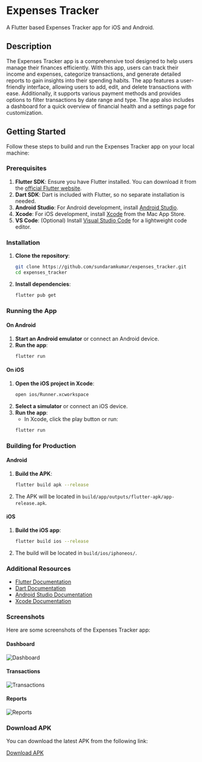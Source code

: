 # Expenses Tracker

A Flutter based Expenses Tracker app for iOS and Android.

## Description

The Expenses Tracker app is a comprehensive tool designed to help users manage their finances efficiently. With this app, users can track their income and expenses, categorize transactions, and generate detailed reports to gain insights into their spending habits. The app features a user-friendly interface, allowing users to add, edit, and delete transactions with ease. Additionally, it supports various payment methods and provides options to filter transactions by date range and type. The app also includes a dashboard for a quick overview of financial health and a settings page for customization.

## Getting Started

Follow these steps to build and run the Expenses Tracker app on your local machine:

### Prerequisites

1. **Flutter SDK**: Ensure you have Flutter installed. You can download it from the [official Flutter website](https://flutter.dev/docs/get-started/install).
2. **Dart SDK**: Dart is included with Flutter, so no separate installation is needed.
3. **Android Studio**: For Android development, install [Android Studio](https://developer.android.com/studio).
4. **Xcode**: For iOS development, install [Xcode](https://developer.apple.com/xcode/) from the Mac App Store.
5. **VS Code**: (Optional) Install [Visual Studio Code](https://code.visualstudio.com/) for a lightweight code editor.

### Installation

1. **Clone the repository**:

   ```sh
   git clone https://github.com/sundaramkumar/expenses_tracker.git
   cd expenses_tracker
   ```

2. **Install dependencies**:
   ```sh
   flutter pub get
   ```

### Running the App

#### On Android

1. **Start an Android emulator** or connect an Android device.
2. **Run the app**:
   ```sh
   flutter run
   ```

#### On iOS

1. **Open the iOS project in Xcode**:
   ```sh
   open ios/Runner.xcworkspace
   ```
2. **Select a simulator** or connect an iOS device.
3. **Run the app**:
   - In Xcode, click the play button or run:
   ```sh
   flutter run
   ```

### Building for Production

#### Android

1. **Build the APK**:

   ```sh
   flutter build apk --release
   ```

2. The APK will be located in `build/app/outputs/flutter-apk/app-release.apk`.

#### iOS

1. **Build the iOS app**:

   ```sh
   flutter build ios --release
   ```

2. The build will be located in `build/ios/iphoneos/`.

### Additional Resources

- [Flutter Documentation](https://flutter.dev/docs)
- [Dart Documentation](https://dart.dev/guides)
- [Android Studio Documentation](https://developer.android.com/studio/intro)
- [Xcode Documentation](https://developer.apple.com/documentation/xcode)

### Screenshots

Here are some screenshots of the Expenses Tracker app:

#### Dashboard

![Dashboard](assets/images/dashboard.png)

#### Transactions

![Transactions](assets/images/transactions.png)

#### Reports

![Reports](assets/images/reports.png)

### Download APK

You can download the latest APK from the following link:

[Download APK](https://example.com/path/to/your/apk)
